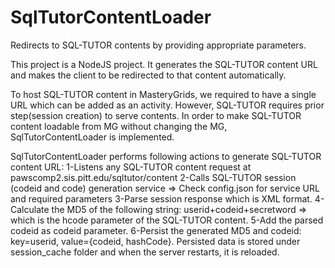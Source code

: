 # SqlTutorContentLoader
Redirects to SQL-TUTOR contents by providing appropriate parameters.

This project is a NodeJS project. It generates the SQL-TUTOR content URL and makes the client to be redirected to that content automatically.

To host SQL-TUTOR content in MasteryGrids, we required to have a single URL which can be added as an activity. However, SQL-TUTOR requires prior step(session creation) to serve contents.
In order to make SQL-TUTOR content loadable from MG without changing the MG, SqlTutorContentLoader is implemented.

SqlTutorContentLoader performs following actions to generate SQL-TUTOR content URL:
1-Listens any SQL-TUTOR content request at pawscomp2.sis.pitt.edu/sqltutor/content
2-Calls SQL-TUTOR session (codeid and code) generation service => Check config.json for service URL and required parameters
3-Parse session response which is XML format.
4-Calculate the MD5 of the following string: userid+codeid+secretword => which is the hcode parameter of the SQL-TUTOR content.
5-Add the parsed codeid as codeid parameter.
6-Persist the generated MD5 and codeid: key=userid, value={codeid, hashCode}. Persisted data is stored under session_cache folder and when the server restarts, it is reloaded.